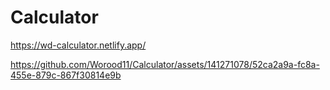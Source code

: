 # Calculator
https://wd-calculator.netlify.app/





https://github.com/Worood11/Calculator/assets/141271078/52ca2a9a-fc8a-455e-879c-867f30814e9b

